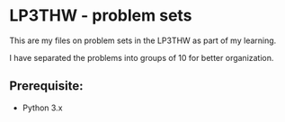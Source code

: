 # LP3THW - problem sets

This are my files on problem sets in the LP3THW as part of my learning.

I have separated the problems into groups of 10 for better organization.

## Prerequisite:
* Python 3.x 
